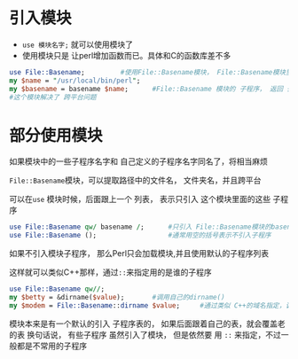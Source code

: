 # 引入模块
* `use 模块名字;`		就可以使用模块了
* 使用模块只是 让perl增加函数而已。具体和C的函数库差不多

```perl
use File::Basename;			#使用File::Basename模块， File::Basename模块里面的函数就可以用了
my $name = "/usr/local/bin/perl";
my $basename = basename $name;		#File::Basename 模块的 子程序， 返回 去除路径的文件名
#这个模块解决了 跨平台问题
```

# 部分使用模块
如果模块中的一些子程序名字和 自己定义的子程序名字同名了，将相当麻烦

`File::Basename`模块，可以提取路径中的文件名， 文件夹名，并且跨平台

可以在`use` 模块时候，后面跟上一个 列表， 表示只引入 这个模块里面的这些 子程序

```perl
use File::Basename qw/ basename /;		#只引入 File::Basename模块的basename 子程序
use File::Basename ();					#通常用空的括号表示不引入子程序
```

如果不引入模块子程序，  那么Perl只会加载模块,并且使用默认的子程序列表

这样就可以类似C++那样，通过` :: `来指定用的是谁的子程序

```perl
use File::Basename qw//;
my $betty = &dirname($value);		#调用自己的dirname()
my $modem = File::Basename::dirname $value;		#通过类似 C++的域名指定，调用模块的子程序
```

模块本来是有一个默认的引入 子程序表的， 如果后面跟着自己的表，就会覆盖老的表
换句话说， 有些子程序 虽然引入了模块， 但是依然要 用 `::`  来指定，不过一般都是不常用的子程序
